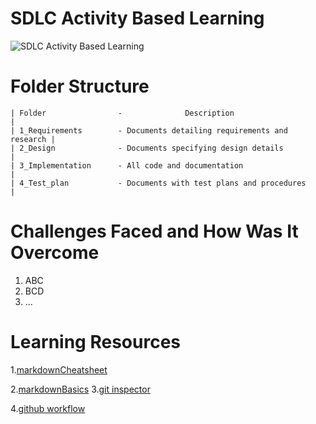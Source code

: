 # SDLC Activity Based Learning

![SDLC Activity Based Learning](https://user-images.githubusercontent.com/94163693/142990435-63d03699-6bfb-48e4-b776-782a0c39bea0.png)

# Folder Structure

    | Folder                -              Description                      |
    | 1_Requirements        - Documents detailing requirements and research |
    | 2_Design              - Documents specifying design details           |
    | 3_Implementation      - All code and documentation                    |
    | 4_Test_plan           - Documents with test plans and procedures      |

# Challenges Faced and How Was It Overcome

1. ABC
2. BCD
3. ...

# Learning Resources

1.[markdownCheatsheet](https://github.com/adam-p/markdown-here/wiki/Markdown-Cheatsheet)

2.[markdownBasics](https://docs.github.com/en/github/writing-on-github/getting-started-with-writing-and-formatting-on-github/basic-writing-and-formatting-syntax)
3.[git inspector](https://github.com/ejwa/gitinspector)

4.[github workflow](https://docs.github.com/en/actions/learn-github-action)
